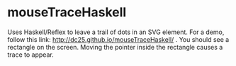 # mouseTraceHaskell

Uses Haskell/Reflex to leave a trail of dots in an SVG element. For a demo, follow this link: http://dc25.github.io/mouseTraceHaskell/ .  You should see a rectangle on the screen.  Moving the pointer inside the rectangle causes a trace to appear.  
